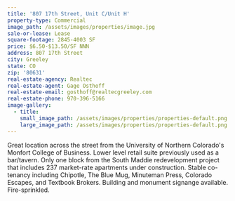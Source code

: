 ```yaml
---
title: '807 17th Street, Unit C/Unit H'
property-type: Commercial
image_path: /assets/images/properties/image.jpg
sale-or-lease: Lease
square-footage: 2845-4003 SF
price: $6.50-$13.50/SF NNN
address: 807 17th Street
city: Greeley
state: CO
zip: '80631'
real-estate-agency: Realtec
real-estate-agent: Gage Osthoff
real-estate-email: gosthoff@realtecgreeley.com
real-estate-phone: 970-396-5166
image-gallery:
  - title:
    small_image_path: /assets/images/properties/properties-default.png
    large_image_path: /assets/images/properties/properties-default.png
---
```


Great location across the street from the University of Northern Colorado's Monfort College of Business. Lower level retail suite previously used as a bar/tavern. Only one block from the South Maddie redevelopment project that includes 237 market-rate apartments under construction. Stable co-tenancy including Chipotle, The Blue Mug, Minuteman Press, Colorado Escapes, and Textbook Brokers. Building and monument signange available. Fire-sprinkled.

#### &nbsp;